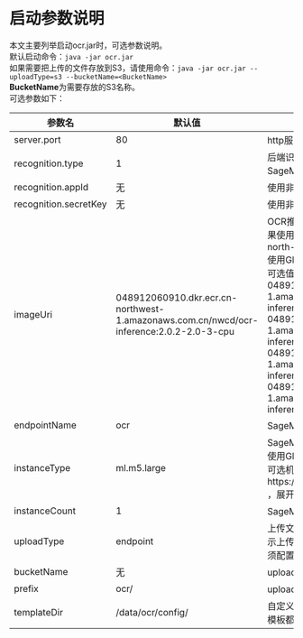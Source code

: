 # 启动参数说明
本文主要列举启动ocr.jar时，可选参数说明。  
默认启动命令：`java -jar ocr.jar`  
如果需要把上传的文件存放到S3，请使用命令：`java -jar ocr.jar --uploadType=s3 --bucketName=<BucketName>`  
**BucketName**为需要存放的S3名称。  
可选参数如下：

| 参数名 | 默认值 | 说明 |
| ----  | ---- | ---- |
|server.port|80|http服务端口号|
|recognition.type|1|后端识别类别，可选值为：1、2，分别代表使用SageMaker和Textin|
|recognition.appId|无|使用非SageMaker时配置appId|
|recognition.secretKey|无|使用非SageMaker时配置secretKey|
|imageUri|048912060910.dkr.ecr.cn-northwest-1.amazonaws.com.cn/nwcd/ocr-inference:2.0.2-2.0-3-cpu|OCR推理服务镜像，根据需要选择CPU或GPU，如果使用北京region，把 cn-northwest-1 改为 cn-north-1<br>使用GPU需要同时修改instanceType为GPU机型<br>可选值如下：<br>048912060910.dkr.ecr.cn-northwest-1.amazonaws.com.cn/nwcd/ocr-inference:2.0.2-2.0-2-cpu<br>048912060910.dkr.ecr.cn-northwest-1.amazonaws.com.cn/nwcd/ocr-inference:2.0.2-2.0-2-gpu<br>048912060910.dkr.ecr.cn-north-1.amazonaws.com.cn/nwcd/ocr-inference:2.0.2-2.0-2-cpu<br>048912060910.dkr.ecr.cn-north-1.amazonaws.com.cn/nwcd/ocr-inference:2.0.2-2.0-2-gpu|
|endpointName|ocr|SageMaker中endpoint名称|
|instanceType|ml.m5.large|SageMaker中endpoint推理机型，如果imageUri使用GPU版本，这里需要使用GPU机型<br>可选机型参见https://www.amazonaws.cn/sagemaker/pricing/ ，展开模型部署可见列表|
|instanceCount|1|SageMaker中endpoint推理初始机器数|
|uploadType|endpoint|上传文件类别，可选值为：endpoint、s3，分别表示上传图片到web服务和s3，如果配置为s3，则必须配置bucketName|
|bucketName|无|uploadType为s3时，需要配置bucketName|
|prefix|ocr/|uploadType为s3时，上传文件的前缀|
|templateDir|/data/ocr/config/|自定义模板文件存放路径。如果自定义模板和内置模板都定义了同一类别，优先使用自定义模板|